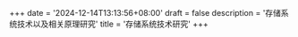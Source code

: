 +++
date = '2024-12-14T13:13:56+08:00'
draft = false
description = '存储系统技术以及相关原理研究'
title = '存储系统技术研究'
+++
